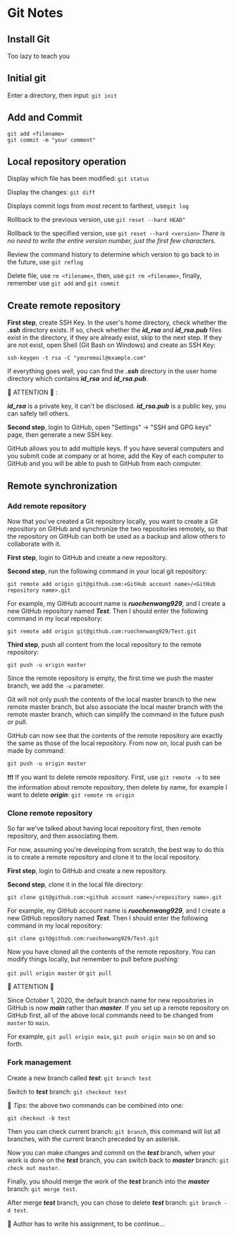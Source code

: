 # Git Notes

## Install Git

Too lazy to teach you

## Initial git

Enter a directory, then input: `git init`

## Add and Commit

`git add <filename>`  
`git commit -m "your comment"`

## Local repository operation

Display which file has been modified: `git status`

Display the changes: `git diff`

Displays commit logs from most recent to farthest, use`git log`

Rollback to the previous version, use `git reset --hard HEAD^`

Rollback to the specified version, use `git reset --hard
<version>` *There is no need to write the entire version number, just the first few characters.*

Review the command history to determine which version to go back to in the future, use `git reflog`

Delete file, use `rm <filename>`, then, use `git rm <filename>`, finally, remember use `git add` and `git commit`

## Create remote repository

**First step**, create SSH Key. In the user's home directory, check whether the ***.ssh*** directory exists. If so, check whether the ***id_rsa*** and ***id_rsa.pub*** files exist in the directory, if they are already exist, skip to the next step. If they are not exist, open Shell (Git Bash on Windows) and create an SSH Key:

`ssh-keygen -t rsa -C "youremail@example.com"`

If everything goes well, you can find the ***.ssh*** directory in the user home directory which contains ***id_rsa*** and ***id_rsa.pub***. 

:blue_heart: ATTENTION :blue_heart: : 

***id_rsa*** is a private key, it can't be disclosed. ***id_rsa.pub*** is a public key, you can safely tell others.

**Second step**, login to GitHub, open "Settings" -> "SSH and GPG keys" page, then generate a new SSH key.

GitHub allows you to add multiple keys. If you have several computers and you submit code at company or at home, add the Key of each computer to GitHub and you will be able to push to GitHub from each computer.

## Remote synchronization

### Add remote repository

Now that you've created a Git repository locally, you want to create a Git repository on GitHub and synchronize the two repositories remotely, so that the repository on GitHub can both be used as a backup and allow others to collaborate with it.

**First step**, login to GitHub and create a new repository.

**Second step**, run the following command in your local git repository:

`git remote add origin git@github.com:<GitHub account name>/<GitHub repository name>.git`

For example, my GitHub account name is ***ruochenwang929***, and I create a new GitHub repository named ***Test***. Then I should enter the following command in my local repository:

`git remote add origin git@github.com:ruochenwang929/Test.git`

**Third step**, push all content from the local repository to the remote repository:

`git push -u origin master`

Since the remote repository is empty, the first time we push the master branch, we add the `-u` parameter.

Git will not only push the contents of the local master branch to the new remote master branch, but also associate the local master branch with the remote master branch, which can simplify the command in the future push or pull.

GitHub can now see that the contents of the remote repository are exactly the same as those of the local repository. From now on, local push can be made by command:

`git push -u origin master`

:exclamation::exclamation::exclamation: If you want to delete remote repository. First, use `git remote -v` to see the information about remote repository, then delete by name, for example I want to delete ***origin***: `git remote rm origin`

### Clone remote repository

So far we've talked about having local repository first, then remote repository, and then associating them.

For now, assuming you're developing from scratch, the best way to do this is to create a remote repository and clone it to the local repository.

**First step**, login to GitHub and create a new repository.

**Second step**, clone it in the local file directory:

`git clone git@github.com:<github account name>/<repository name>.git`


For example, my GitHub account name is ***ruochenwang929***, and I create a new GitHub repository named ***Test***. Then I should enter the following command in my local repository:

`git clone git@github.com:ruochenwang929/Test.git`

Now you have cloned all the contents of the remote repository. You can modify things locally, but remember to pull before pushing:

`git pull origin master` or `git pull`

:purple_heart: ATTENTION :purple_heart:

Since October 1, 2020, the default branch name for new repositories in GitHub is now ***main*** rather than ***master***. If you set up a remote repository on GitHub first, all of the above local commands need to be changed from `master` to `main`.

For example, `git pull origin main`, `git push origin main` so on and so forth.

### Fork management

Create a new branch called ***test***: `git branch test`

Switch to ***test*** branch: `git checkout test`

:bell: *Tips*: the above two commands can be combined into one:

`git checkout -b test`

Then you can check current branch: `git branch`, this command will list all branches, with the current branch preceded by an asterisk.

Now you can make changes and commit on the ***test*** branch, when your work is done on the ***test*** branch, you can switch back to ***master*** branch: `git check out master`.

Finally, you should merge the work of the ***test*** branch into the ***master*** branch: `git merge test`.

After merge ***test*** branch, you can chose to delete ***test*** branch: `git branch -d test`.

:poop: Author has to write his assignment, to be continue...
